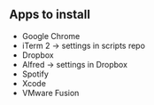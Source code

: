 ## Apps to install

- Google Chrome
- iTerm 2 -> settings in scripts repo
- Dropbox
- Alfred -> settings in Dropbox
- Spotify
- Xcode
- VMware Fusion
